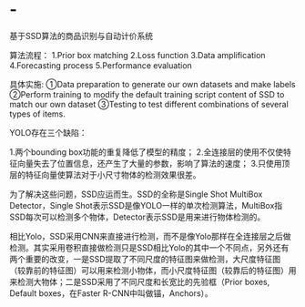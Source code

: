 # -
基于SSD算法的商品识别与自动计价系统

算法流程：
1.Prior box matching
2.Loss function
3.Data amplification
4.Forecasting process
5.Performance evaluation

具体实施:
①Data preparation 
to generate our own datasets and make labels
②Perform training 
to modify the default training script content of SSD to match our own dataset
③Testing 
to test different combinations of several types of items.


YOLO存在三个缺陷：

1.两个bounding box功能的重复降低了模型的精度；
2.全连接层的使用不仅使特征向量失去了位置信息，还产生了大量的参数，影响了算法的速度；
3.只使用顶层的特征向量使算法对于小尺寸物体的检测效果很差。

为了解决这些问题，SSD应运而生。SSD的全称是Single Shot MultiBox Detector，Single Shot表示SSD是像YOLO一样的单次检测算法，MultiBox指SSD每次可以检测多个物体，Detector表示SSD是用来进行物体检测的。

相比Yolo，SSD采用CNN来直接进行检测，而不是像Yolo那样在全连接层之后做检测。其实采用卷积直接做检测只是SSD相比Yolo的其中一个不同点，另外还有两个重要的改变，一是SSD提取了不同尺度的特征图来做检测，大尺度特征图（较靠前的特征图）可以用来检测小物体，而小尺度特征图（较靠后的特征图）用来检测大物体；二是SSD采用了不同尺度和长宽比的先验框（Prior boxes, Default boxes，在Faster R-CNN中叫做锚，Anchors）。

